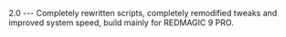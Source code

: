  2.0 --- Completely rewritten scripts, completely remodified tweaks and improved system speed, build mainly for REDMAGIC 9 PRO.
